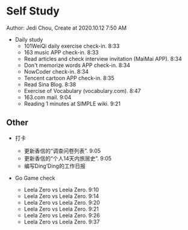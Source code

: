 # Self Study

Author: Jedi Chou, Create at 2020.10.12 7:50 AM

* Daily study
  * 101WeiQi daily exercise check-in. 8:33
  * 163 music APP check-in. 8:33
  * Read articles and check interview invitation (MaiMai APP). 8:34
  * Don't memorize words APP check-in. 8:34
  * NowCoder check-in. 8:34
  * Tencent cartoon APP check-in. 8:35
  * Read Sina Blog. 8:38
  * Exercise of Vocabulary (vocabulary.com). 8:47
  * 163.com mail. 9:04
  * Reading 1 minutes at SIMPLE wiki. 9:21

## Other

* 打卡
  * 更新香信的“调查问卷列表”. 9:05
  * 更新香信的“个人14天内旅居史”. 9:05
  * 编写Ding’Ding的工作日报

* Go Game check
  * Leela Zero vs Leela Zero. 9:10
  * Leela Zero vs Leela Zero. 9:14
  * Leela Zero vs Leela Zero. 9:20
  * Leela Zero vs Leela Zero. 9:21
  * Leela Zero vs Leela Zero. 9:26
  * Leela Zero vs Leela Zero. 9:37
